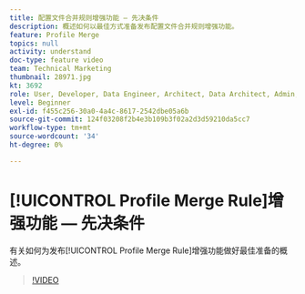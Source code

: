 ```yaml
---
title: 配置文件合并规则增强功能 — 先决条件
description: 概述如何以最佳方式准备发布配置文件合并规则增强功能。
feature: Profile Merge
topics: null
activity: understand
doc-type: feature video
team: Technical Marketing
thumbnail: 28971.jpg
kt: 3692
role: User, Developer, Data Engineer, Architect, Data Architect, Admin, Leader
level: Beginner
exl-id: f455c256-30a0-4a4c-8617-2542dbe05a6b
source-git-commit: 124f03208f2b4e3b109b3f02a2d3d59210da5cc7
workflow-type: tm+mt
source-wordcount: '34'
ht-degree: 0%

---
```


# [!UICONTROL Profile Merge Rule]增强功能 — 先决条件

有关如何为发布[!UICONTROL Profile Merge Rule]增强功能做好最佳准备的概述。

>[!VIDEO](https://video.tv.adobe.com/v/31960/?quality=12&captions=chi_hans)
